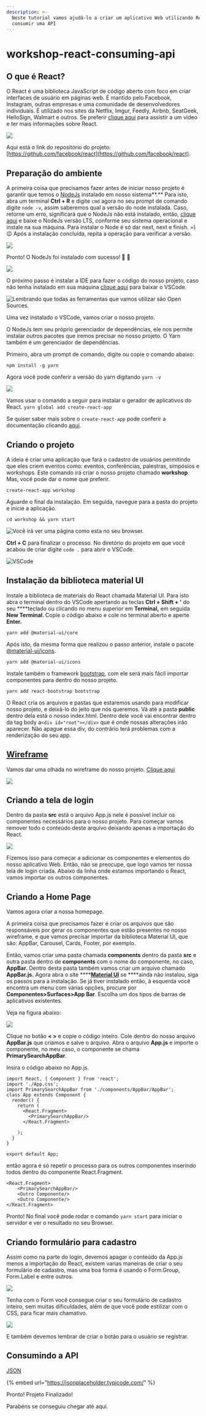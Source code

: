 ```yaml
---
description: >-
  Neste tutorial vamos ajudá-lo a criar um aplicativo Web utilizando React para
  consumir uma API
---
```


# workshop-react-consuming-api

## O que é React?

O React é uma biblioteca JavaScript de código aberto com foco em criar interfaces de usuário em páginas web. É mantido pelo Facebook, Instagram, outras empresas e uma comunidade de desenvolvedores individuais. É utilizado nos sites da Netflix, Imgur, Feedly, Airbnb, SeatGeek, HelloSign, Walmart e outros. Se preferir [clique aqui](https://www.youtube.com/watch?v=cEczlv669Oo) para assistir a um video e ter mais informações sobre React. 

![](.gitbook/assets/luke-chesser-lg8toawe8wq-unsplash.jpg)

Aqui está o link do repositório do projeto: [https://github.com/facebook/react](https://github.com/facebook/react).

## Preparação do ambiente

A primeira coisa que precisamos fazer antes de iniciar nosso projeto é garantir que temos o [NodeJs](https://nodejs.org/en/download/) instalado em nosso sistema**.** Para isto, abra um terminal **Ctrl + R** e digite `cmd` agora no seu prompt de comando digite `node -v`, assim saberemos qual a versão do node instalada. Caso, retorne um erro, significará que o NodeJs não está instalado, então, [clique aqui](https://nodejs.org/en/download/) e baixe o NodeJs versão LTS, conforme seu sistema operacional e instale na sua máquina. Para instalar o Node é só dar next, next e finish. =\) 😉 Após a instalação concluída, repita a operação para verificar a versão.

![](.gitbook/assets/node%20%281%29.png)

Pronto! O NodeJs foi instalado com sucesso! 🥳 🎉 

![](.gitbook/assets/node.png)

O próximo passo é instalar a IDE para fazer o código do nosso projeto, caso não tenha instalado em sua máquina [clique aqui](https://code.visualstudio.com/download) para baixar o VSCode. 

![Lembrando que todas as ferramentas que vamos utilizar s&#xE3;o Open Sources.](.gitbook/assets/vscode.png)

Uma vez instalado o VSCode, vamos criar o nosso projeto. 

O NodeJs tem seu próprio gerenciador de dependências, ele nos permite instalar outros pacotes que iremos precisar no nosso projeto. O Yarn também é um gerenciador de dependências.

Primeiro, abra um prompt de comando, digite ou copie o comando abaixo:

```text
npm install -g yarn
```

Agora você pode conferir a versão do yarn digitando `yarn -v`

![](.gitbook/assets/yarn.png)

Vamos usar o comando a seguir para instalar o gerador de aplicativos do React. `yarn global add create-react-app`

Se quiser saber mais sobre o `create-react-app` pode conferir a documentação clicando [aqui](https://create-react-app.dev/).

## Criando o projeto 

A ideia é criar uma  aplicação que fará o cadastro de usuários permitindo que eles criem eventos como: eventos, conferências, palestras, simpósios e workshops. Este comando irá criar o nosso projeto chamado **workshop**. Mas, você pode dar o nome que preferir.

`create-react-app workshop`

Aguarde o final da instalação. Em seguida, navegue para a pasta do projeto e inicie a aplicação.

`cd workshop && yarn start`

![Voc&#xEA; ir&#xE1; ver uma p&#xE1;gina como esta no seu browser.](.gitbook/assets/react.png)

**Ctrl + C** para finalizar o processo. No diretório do projeto em que você acabou de criar digite `code .` para abrir o VSCode. 

![VSCode](.gitbook/assets/vscode2.png)

## Instalação da biblioteca material UI

Instale a biblioteca de materiais do React chamada Material UI. Para isto abra o terminal dentro do VSCode apertando as teclas **Ctrl + Shift +  '**  do seu  ****teclado ou clicando no menu superior em **Terminal,** em seguida **New Terminal**. Copie o código abaixo e cole no terminal aberto e aperte **Enter.**

```text
yarn add @material-ui/core
```

Após isto, da mesma forma que realizou o passo anterior, instale o pacote [@material-ui/icons](https://www.npmjs.com/package/@material-ui/icons).

```text
yarn add @material-ui/icons
```

Instale também o framework [bootstrap](https://react-bootstrap.github.io/), com ele será mais fácil importar componentes para dentro do nosso projeto.

```text
yarn add react-bootstrap bootstrap
```

O React cria os arquivos e pastas que estaremos usando para modificar nosso projeto, e deixá-lo do jeito que nós queremos. Vá até a pasta **public** dentro dela está o nosso index.html. Dentro dele você vai encontrar dentro da tag body a`<div id="root"></div>` que é onde nossas alterações irão aparecer. Não apague essa div, do contrário terá problemas com a renderização do seu app.

## [Wireframe](https://viewer.diagrams.net/?highlight=0000ff&edit=_blank&layers=1&nav=1&title=workshop.drawio#Uhttps%3A%2F%2Fraw.githubusercontent.com%2FJuanVAF%2Fworkshop%2Fmaster%2Fworkshop.drawio) 

Vamos dar uma olhada no wireframe do nosso projeto. [Clique aqui](https://viewer.diagrams.net/?highlight=0000ff&edit=_blank&layers=1&nav=1&title=workshop.drawio#Uhttps%3A%2F%2Fraw.githubusercontent.com%2FJuanVAF%2Fworkshop%2Fmaster%2Fworkshop.drawio)

![](.gitbook/assets/workshop.png)

## Criando a tela de login

Dentro da pasta **src** está o arquivo App.js nele é possível incluir os componentes necessários para o nosso projeto. Para começar vamos remover todo o conteúdo deste arquivo deixando apenas a importação do React.

![](.gitbook/assets/tela-1.png)

Fizemos isso para começar a adicionar os componentes e elementos do nosso aplicativo Web. Então, não se preocupe, que logo vamos ter nossa tela de login criada. Abaixo da linha onde estamos importando o React, vamos importar os outros componentes.

## Criando a Home Page

Vamos agora criar a nossa homepage. 

A primeira coisa que precisamos fazer é criar os arquivos que são responsáveis por gerar os componentes que estão presentes no nosso wireframe, e que vamos precisar importar da biblioteca Material UI, que são: AppBar, Carousel, Cards, Footer, por exemplo.

Então, vamos criar uma pasta chamada **components** dentro da pasta **src** e outra pasta dentro de **components** com o nome do componente, no caso, **AppBar.** Dentro desta pasta também vamos criar um arquivo chamado **AppBar.js.** Agora abra o site ****[**Material UI**](https://material-ui.com/getting-started/installation/) se ****ainda não instalou, siga os passos para a instalação. Se já tiver instalado então, à esquerda você encontra um menu com várias opções, procure por **Componentes&gt;Surfaces&gt;App Bar**. Escolha um dos tipos de barras de aplicativos existentes.

Veja na figura abaixo:

![](.gitbook/assets/appbar.png)



Clique no botão **&lt; &gt;** e copie o código inteiro. Cole dentro do nosso arquivo **AppBar.js** que criamos e salve o arquivo. Abra o arquivo **App.js** e importe o componente, no meu caso, o componente se chama **PrimarySearchAppBar**. 

Insira o código abaixo no App.js. 

```text
import React, { Component } from 'react'; 
import './App.css';
import PrimarySearchAppBar from './components/AppBar/AppBar';
class App extends Component {
  render() {
    return (
      <React.Fragment>
        <PrimarySearchAppBar/>
      </React.Fragment>
    
    );
  }
}

export default App;
```

então agora é só repetir o processo para os outros componentes inserindo todos dentro do componente React.Fragment.

```text
<React.Fragment>
    <PrimarySearchAppBar/>
    <Outro Componente/>
    <Outro Componente/>
</React.Fragment>
```

Pronto! No final você pode rodar o comando `yarn start` para iniciar o servidor e ver o resultado no seu Browser. 

## Criando formulário para cadastro

Assim como na parte do login, devemos apagar o conteúdo da App.js menos a importação do React, existem varias maneiras de criar o seu formulário de cadastro, mas uma boa forma é usando o Form.Group, Form.Label e entre outros.

![](.gitbook/assets/image%20%281%29.png)

Tenha com o Form você consegue criar o seu formulário de cadastro inteiro, sem muitas dificuldades, além de que você pode estilizar com o CSS, para ficar mais chamativo.

![](.gitbook/assets/image.png)

E também devemos lembrar de criar o botão para o usuário se registrar.

## Consumindo a API

[JSON](https://www.json.org/json-en.html)



{% embed url="https://jsonplaceholder.typicode.com/" %}





Pronto! Projeto Finalizado! 

Parabéns se conseguiu chegar até aqui.

 









